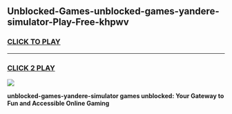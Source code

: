 
## Unblocked-Games-unblocked-games-yandere-simulator-Play-Free-khpwv
<h3>
<a href="https://premium76.site?title=unblocked-games-yandere-simulator&ref=23A">CLICK TO PLAY</a></h3>
<hr>

<h3>
<a href="https://premium76.site?title=unblocked-games-yandere-simulator&ref=23A">CLICK 2 PLAY</a>
  
</h3>

<a href="https://premium76.site?title=unblocked-games-yandere-simulator&ref=23A"><img src="https://clearcache.store/games.png"></a>


**unblocked-games-yandere-simulator games unblocked: Your Gateway to Fun and Accessible Online Gaming**
